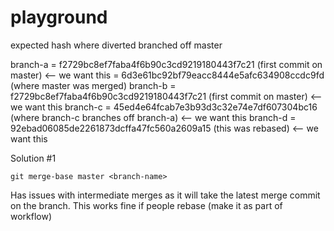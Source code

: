 # playground

expected hash where diverted branched off master

branch-a  = f2729bc8ef7faba4f6b90c3cd9219180443f7c21 (first commit on master) <-- we want this
          = 6d3e61bc92bf79eacc8444e5afc634908ccdc9fd (where master was merged)
branch-b  = f2729bc8ef7faba4f6b90c3cd9219180443f7c21 (first commit on master) <-- we want this
branch-c  = 45ed4e64fcab7e3b93d3c32e74e7df607304bc16 (where branch-c branches off branch-a) <-- we want this
branch-d  = 92ebad06085de2261873dcffa47fc560a2609a15 (this was rebased) <-- we want this


Solution #1

`git merge-base master <branch-name>`

Has issues with intermediate merges as it will take the latest merge commit on the branch. This works fine if people rebase (make it as part of workflow)